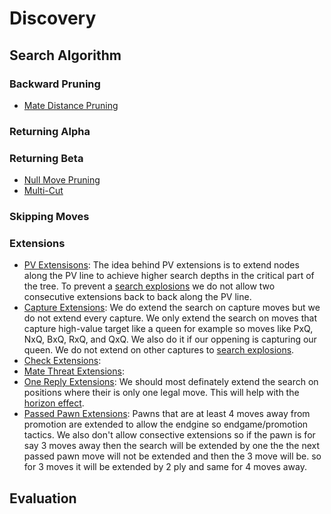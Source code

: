 # Discovery
## Search Algorithm
### Backward Pruning
- [Mate Distance Pruning](https://www.chessprogramming.org/Mate_Distance_Pruning)
### Returning Alpha
### Returning Beta
- [Null Move Pruning](https://www.chessprogramming.org/Null_Move_Pruning)
- [Multi-Cut](https://www.chessprogramming.org/Multi-Cut)
### Skipping Moves
### Extensions
- [PV Extensisons](https://www.chessprogramming.org/PV_Extensions): The idea behind PV extensions is to extend nodes along the PV line to achieve higher search depths in the critical part of the tree. To prevent a [search explosions](https://www.chessprogramming.org/Search_Explosion) we do not allow two consecutive extensions back to back along the PV line.
- [Capture Extensions](https://www.chessprogramming.org/Capture_Extensions): We do extend the search on capture moves but we do not extend every capture. We only extend the search on moves that capture high-value target like a queen for example so moves like PxQ, NxQ, BxQ, RxQ, and QxQ. We also do it if our oppening is capturing our queen. We do not extend on other captures to [search explosions](https://www.chessprogramming.org/Search_Explosion).
- [Check Extensions](https://www.chessprogramming.org/Check_Extensions):
- [Mate Threat Extensions](https://www.chessprogramming.org/Mate_Threat_Extensions):
- [One Reply Extensions](https://www.chessprogramming.org/One_Reply_Extensions): We should most definately extend the search on positions where their is only one legal move. This will help with the [horizon effect](https://www.chessprogramming.org/Horizon_Effect).
- [Passed Pawn Extensions](https://www.chessprogramming.org/Passed_Pawn_Extensions): Pawns that are at least 4 moves away from promotion are extended to allow the endgine so endgame/promotion tactics. We also don't allow consective extensions so if the pawn is for say 3 moves away then the search will be extended by one the the next passed pawn move will not be extended and then the 3 move will be. so for 3 moves it will be extended by 2 ply and same for 4 moves away.
## Evaluation
